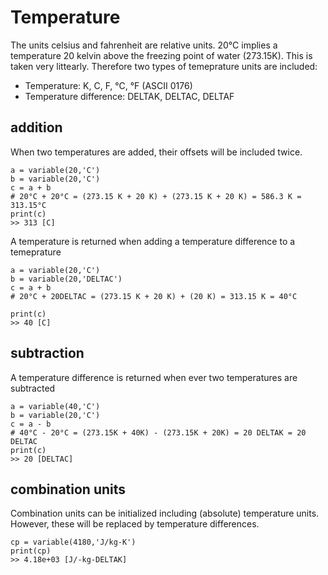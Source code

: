 # Temperature

The units celsius and fahrenheit are relative units. 20°C implies a temperature 20 kelvin above the freezing point of water (273.15K). This is taken very littearly. Therefore two types of temeprature units are included:
 - Temperature: K, C, F, °C, °F (ASCII 0176)
 - Temperature difference: DELTAK, DELTAC, DELTAF


## addition
When two temperatures are added, their offsets will be included twice.

```
a = variable(20,'C')
b = variable(20,'C')
c = a + b
# 20°C + 20°C = (273.15 K + 20 K) + (273.15 K + 20 K) = 586.3 K = 313.15°C
print(c)
>> 313 [C]
```

A temperature is returned when adding a temperature difference to a temeprature

```
a = variable(20,'C')
b = variable(20,'DELTAC')
c = a + b
# 20°C + 20DELTAC = (273.15 K + 20 K) + (20 K) = 313.15 K = 40°C

print(c)
>> 40 [C]
```

## subtraction
A temperature difference is returned when ever two temperatures are subtracted

```
a = variable(40,'C')
b = variable(20,'C')
c = a - b
# 40°C - 20°C = (273.15K + 40K) - (273.15K + 20K) = 20 DELTAK = 20 DELTAC
print(c)
>> 20 [DELTAC]
```



## combination units
Combination units can be initialized including (absolute) temperature units. However, these will be replaced by temperature differences.

```
cp = variable(4180,'J/kg-K')
print(cp)
>> 4.18e+03 [J/-kg-DELTAK]
```
